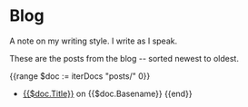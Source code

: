 # Blog

A note on my writing style. I write as I speak.

These are the posts from the blog -- sorted newest to oldest.

<!-- deno-fmt-ignore-start -->

{{range $doc := iterDocs "posts/" 0}}
- [{{$doc.Title}}]({{$doc.Path}}) on {{$doc.Basename}}
{{end}}

<!-- deno-fmt-ignore-end -->
